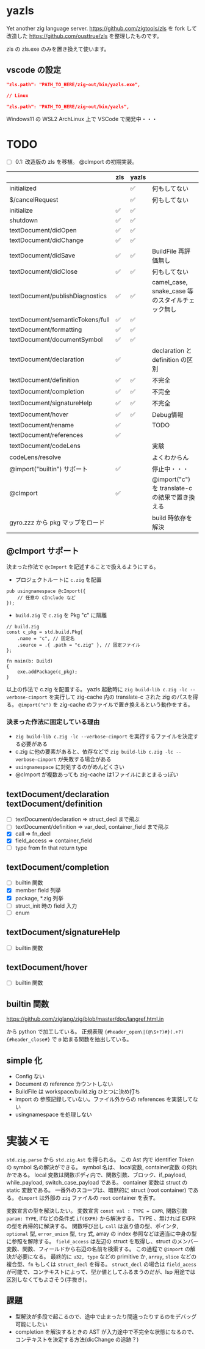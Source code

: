 # yazls

Yet another zig language server.
<https://github.com/zigtools/zls> を fork して改造した <https://github.com/ousttrue/zls> を整理したものです。

zls の zls.exe のみを置き換えて使います。

## vscode の設定

```json:settings.json
"zls.path": "PATH_TO_HERE/zig-out/bin/yazls.exe",

// Linux

"zls.path": "PATH_TO_HERE/zig-out/bin/yazls",
```

Windows11 の WSL2 ArchLinux 上で VSCode で開発中・・・

# TODO

* [ ] 0.1: 改造版の zls を移植。 @cImport の初期実装。

|                                  | zls | yazls |                                                 |
|----------------------------------|-----|-------|-------------------------------------------------|
| initialized                      |     | ✅     | 何もしてない                                    |
| $/cancelRequest                  |     | ✅     | 何もしてない                                    |
| initialize                       | ✅   | ✅     |                                                 |
| shutdown                         | ✅   | ✅     |                                                 |
| textDocument/didOpen             | ✅   | ✅     |                                                 |
| textDocument/didChange           | ✅   | ✅     |                                                 |
| textDocument/didSave             | ✅   | ✅     | BuildFile 再評価無し                            |
| textDocument/didClose            | ✅   | ✅     | 何もしてない                                    |
| textDocument/publishDiagnostics  | ✅   | ✅     | camel_case, snake_case 等のスタイルチェック無し |
| textDocument/semanticTokens/full | ✅   | ✅     |                                                 |
| textDocument/formatting          | ✅   | ✅     |                                                 |
| textDocument/documentSymbol      | ✅   | ✅     |                                                 |
| textDocument/declaration         | ✅   |       | declaration と definition の区別                |
| textDocument/definition          | ✅   | ✅     | 不完全                                          |
| textDocument/completion          | ✅   | ✅     | 不完全                                          |
| textDocument/signatureHelp       | ✅   | ✅     | 不完全                                          |
| textDocument/hover               | ✅   | ✅     | Debug情報                                       |
| textDocument/rename              | ✅   |       | TODO                                            |
| textDocument/references          | ✅   |       |                                                 |
| textDocument/codeLens            |     |       | 実験                                            |
| codeLens/resolve                 |     |       | よくわからん                                    |
| @import("builtin") サポート      | ✅   |       | 停止中・・・                                    |
| @cImport                         | ✅   |       | @import("c") を translate-c の結果で置き換える  |
| gyro.zzz から pkg マップをロード |     |       | build 時依存を解決                              |

## @cImport サポート

決まった作法で `@cImport` を記述することで扱えるようにする。

* プロジェクトルートに `c.zig` を配置

```zig
pub usingnamespace @cImport({
    // 任意の cInclude など
});
```

* `build.zig` で `c.zig` を Pkg "c" に隔離

```zig
// build.zig
const c_pkg = std.build.Pkg{
    .name = "c", // 固定名
    .source = .{ .path = "c.zig" }, // 固定ファイル
};

fn main(b: Build)
{
    exe.addPackage(c_pkg);
}
```

以上の作法で c.zig を配置する。
yazls 起動時に `zig build-lib c.zig -lc --verbose-cimport` を実行して zig-cache 内の translate-c された zig のパスを得る。
`@import("c")` を zig-cache のファイルで置き換えるという動作をする。

### 決まった作法に固定している理由

* `zig build-lib c.zig -lc --verbose-cimport` を実行するファイルを決定する必要がある
* c.zig に他の要素があると、依存などで `zig build-lib c.zig -lc --verbose-cimport` が失敗する場合がある
* `usingnamespace` に対処するのがめんどくさい
* @cImport が複数あっても zig-cache は1ファイルにまとまるっぽい

## textDocument/declaration textDocument/definition

* [ ] textDocument/declaration => struct_decl まで飛ぶ
* [ ] textDocument/definition => var_decl, container_field まで飛ぶ
* [x] call => fn_decl
* [x] field_access => container_field
* [ ] type from fn that return type

## textDocument/completion

* [ ] builtin 関数
* [x] member field 列挙
* [x] package, *.zig 列挙
* [ ] struct_init 時の field 入力
* [ ] enum

## textDocument/signatureHelp

* [ ] builtin 関数

## textDocument/hover

* [ ] builtin 関数

## builtin 関数

<https://github.com/ziglang/zig/blob/master/doc/langref.html.in>

から python で加工している。
正規表現 `{#header_open\|(@\S+?)#}(.+?){#header_close#}` で `@` 始まる関数を抽出している。

## simple 化

* Config ない
* Document の reference カウントしない
* BuildFile は workspace/build.zig ひとつに決め打ち
* import の 参照記録していない。ファイル外からの references を実装してない
* usingnamespace を処理しない

# 実装メモ

`std.zig.parse` から `std.zig.Ast` を得られる。
この Ast 内で identifier Token の symbol 名の解決ができる。
symbol 名は、 local変数, container変数 の何れかである。
local 変数は関数ボディ内で、関数引数、ブロック、if_payload, while_payload, switch_case_payload である。
container 変数は struct の static 変数である。
一番外のスコープは、暗黙的に struct (root container) である。
`@import` は外部の `zig` ファイルの `root` container を表す。

変数宣言の型を解決したい。
変数宣言 `const val : TYPE = EXPR`, 関数引数 `param: TYPE`, ifなどの条件式 `if(EXPR)` から解決する。
TYPE 、無ければ EXPR の型を再帰的に解決する。
関数呼び出し `call` は返り値の型、ポインタ, `optional` 型, `error_union` 型, `try` 式, array の index 参照などは適当に中身の型に参照を解除する。
`field_access` は左辺の struct を取得し、struct のメンバー変数、関数、フィールドから右辺の名前を検索する。
この過程で `@import` の解決が必要になる。
最終的に `u32, type` などの primitive か, `array`, `slice` などの複合型、`fn` もしくは `struct_decl` を得る。
`struct_decl` の場合は `field_acess` が可能で、コンテキストによって、型か値としてふるまうのだが、lsp 用途では区別しなくてもよさそう(手抜き)。

## 課題

* 型解決が多段で起こるので、途中で止まったり間違ったりするのをデバッグ可能にしたい
* completion を解決するときの AST が入力途中で不完全な状態になるので、コンテキストを決定する方法(dicChange の追跡？)
